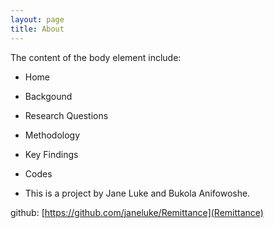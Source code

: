 ```yaml
---
layout: page
title: About
---
```


The content of the body element include:

- Home
- Backgound
- Research Questions
- Methodology
- Key Findings
- Codes

- This is a project by Jane Luke and Bukola Anifowoshe.

github:         [https://github.com/janeluke/Remittance](Remittance)

